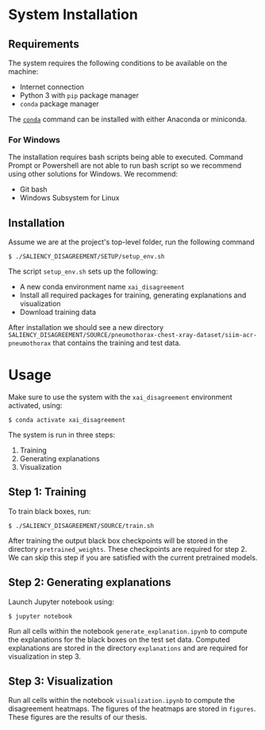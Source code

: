 # System Installation

## Requirements
The system requires the following conditions to be available on the machine:
- Internet connection
- Python 3 with `pip` package manager
- `conda` package manager

The [`conda`](https://docs.conda.io/projects/conda/en/latest/user-guide/install/index.html) command can be installed with either Anaconda or miniconda.

### For Windows
The installation requires bash scripts being able to executed. Command Prompt or Powershell are not able to run bash script so we recommend using other solutions for Windows. We recommend:
- Git bash
- Windows Subsystem for Linux

## Installation
Assume we are at the project's top-level folder, run the following command
```
$ ./SALIENCY_DISAGREEMENT/SETUP/setup_env.sh
```

The script `setup_env.sh` sets up the following:
- A new conda environment name `xai_disagreement`
- Install all required packages for training, generating explanations and visualization
- Download training data

After installation we should see a new directory `SALIENCY_DISAGREEMENT/SOURCE/pneumothorax-chest-xray-dataset/siim-acr-pneumothorax` that contains the training and test data.

# Usage
Make sure to use the system with the `xai_disagreement` environment activated, using:
```
$ conda activate xai_disagreement
```

The system is run in three steps:
1. Training
2. Generating explanations
3. Visualization

## Step 1: Training
To train black boxes, run:
```
$ ./SALIENCY_DISAGREEMENT/SOURCE/train.sh
```

After training the output black box checkpoints will be stored in the directory `pretrained_weights`. These checkpoints are required for step 2. We can skip this step if you are satisfied with the current pretrained models.

## Step 2: Generating explanations
Launch Jupyter notebook using:
```
$ jupyter notebook
```

Run all cells within the notebook `generate_explanation.ipynb` to compute the explanations for the black boxes on the test set data. Computed explanations are stored in the directory `explanations` and are required for visualization in step 3.

## Step 3: Visualization
Run all cells within the notebook `visualization.ipynb` to compute the disagreement heatmaps. The figures of the heatmaps are stored in `figures`. These figures are the results of our thesis.

